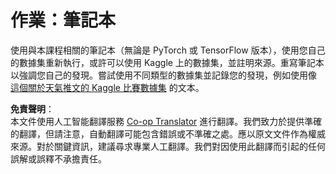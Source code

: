 <!--
CO_OP_TRANSLATOR_METADATA:
{
  "original_hash": "47f7d3c6a5373543e051e4d1140ce898",
  "translation_date": "2025-08-24T21:44:38+00:00",
  "source_file": "lessons/5-NLP/16-RNN/assignment.md",
  "language_code": "hk"
}
-->
# 作業：筆記本

使用與本課程相關的筆記本（無論是 PyTorch 或 TensorFlow 版本），使用您自己的數據集重新執行，或許可以使用 Kaggle 上的數據集，並註明來源。重寫筆記本以強調您自己的發現。嘗試使用不同類型的數據集並記錄您的發現，例如使用像 [這個關於天氣推文的 Kaggle 比賽數據集](https://www.kaggle.com/competitions/crowdflower-weather-twitter/data?select=train.csv) 的文本。

**免責聲明**：  
本文件使用人工智能翻譯服務 [Co-op Translator](https://github.com/Azure/co-op-translator) 進行翻譯。我們致力於提供準確的翻譯，但請注意，自動翻譯可能包含錯誤或不準確之處。應以原文文件作為權威來源。對於關鍵資訊，建議尋求專業人工翻譯。我們對因使用此翻譯而引起的任何誤解或誤釋不承擔責任。